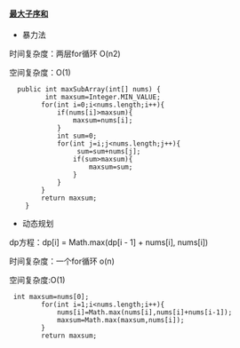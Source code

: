 #### [最大子序和](https://leetcode-cn.com/problems/maximum-subarray/)

* 暴力法

时间复杂度：两层for循环 O(n2)

空间复杂度：O(1)

```
  public int maxSubArray(int[] nums) {
         int maxsum=Integer.MIN_VALUE;
        for(int i=0;i<nums.length;i++){
            if(nums[i]>maxsum){
                maxsum=nums[i];
            }
            int sum=0;
            for(int j=i;j<nums.length;j++){
                 sum=sum+nums[j];
                if(sum>maxsum){
                    maxsum=sum;
                }
            }
        }
        return maxsum;
    }
```

* 动态规划

dp方程：dp[i] = Math.max(dp[i - 1] + nums[i], nums[i])

时间复杂度：一个for循环 o(n)

空间复杂度:O(1)

```
 int maxsum=nums[0];
        for(int i=1;i<nums.length;i++){
            nums[i]=Math.max(nums[i],nums[i]+nums[i-1]);
            maxsum=Math.max(maxsum,nums[i]);
        }
        return maxsum;
```
